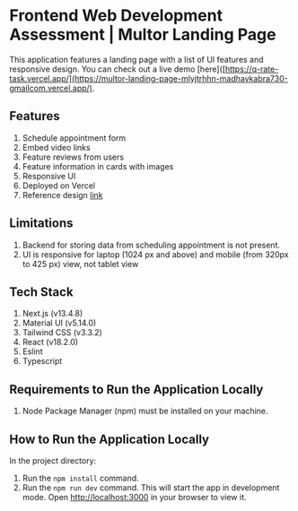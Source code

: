 # Frontend Web Development Assessment | Multor Landing Page

This application features a landing page with a list of UI features and responsive design. You can check out a live demo [here]([https://q-rate-task.vercel.app/](https://multor-landing-page-mlyjtrhhn-madhavkabra730-gmailcom.vercel.app/).

## Features

1. Schedule appointment form
2. Embed video links
3. Feature reviews from users
4. Feature information in cards with images
5. Responsive UI
6. Deployed on Vercel
7. Reference design [link](https://templates.unbounce.com/multor/)

## Limitations

1. Backend for storing data from scheduling appointment is not present.
2. UI is responsive for laptop (1024 px and above) and mobile (from 320px to 425 px) view, not tablet view

## Tech Stack

1. Next.js (v13.4.8)
2. Material UI (v5.14.0)
3. Tailwind CSS (v3.3.2)
4. React (v18.2.0)
5. Eslint
6. Typescript

## Requirements to Run the Application Locally

1. Node Package Manager (npm) must be installed on your machine.

## How to Run the Application Locally

In the project directory:

1. Run the `npm install` command.
2. Run the `npm run dev` command. This will start the app in development mode. Open [http://localhost:3000](http://localhost:3000) in your browser to view it.
